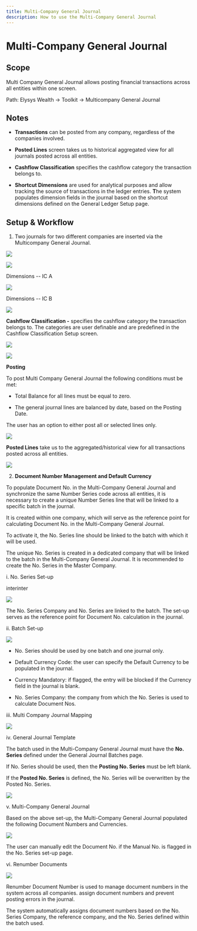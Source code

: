 ```yaml
---
title: Multi-Company General Journal
description: How to use the Multi-Company General Journal
---
```


# Multi-Company General Journal

## Scope 

Multi Company General Journal allows posting financial transactions
across all entities within one screen.

Path: Elysys Wealth -\> Toolkit -\> Multicompany General Journal

## Notes

-   **Transactions** can be posted from any company, regardless of the
    companies involved.

-   **Posted Lines** screen takes us to historical aggregated view for
    all journals posted across all entities.

-   **Cashflow Classification** specifies the cashflow category the
    transaction belongs to.

-   **Shortcut Dimensions** are used for analytical purposes and allow
    tracking the source of transactions in the ledger entries. **T**he
    system populates dimension fields in the journal based on the
    shortcut dimensions defined on the General Ledger Setup page.

## Setup & Workflow

1. Two journals for two different companies are inserted via the
Multicompany General Journal.

![](../../assets/img/MulticompanyGeneralJournal/image001.png)

![](../../assets/img/MulticompanyGeneralJournal/image002.png)

Dimensions -- IC A

![](../../assets/img/MulticompanyGeneralJournal/image003.png)

Dimensions -- IC B

![](../../assets/img/MulticompanyGeneralJournal/image004.png)

**Cashflow Classification -** specifies the cashflow category the
transaction belongs to. The categories are user definable and are
predefined in the Cashflow Classification Setup screen. 

![](../../assets/img/MulticompanyGeneralJournal/image00e5.png)

![](../../assets/img/MulticompanyGeneralJournal/image006.png)

**Posting**

To post Multi Company General Journal the following conditions must be
met:

-   Total Balance for all lines must be equal to zero.

-   The general journal lines are balanced by date, based on the Posting
    Date.

The user has an option to either post all or selected lines only.

![](../../assets/img/MulticompanyGeneralJournal/image007.png)

**Posted Lines** take us to the aggregated/historical view for all
transactions posted across all entities.

![](../../assets/img/MulticompanyGeneralJournal/image008.png)

2.  **Document Number Management and Default Currency**

To populate Document No. in the Multi-Company General Journal and
synchronize the same Number Series code across all entities, it is
necessary to create a unique Number Series line that will be linked to a
specific batch in the journal.

It is created within one company, which will serve as the reference
point for calculating Document No. in the Multi-Company General Journal.

To activate it, the No. Series line should be linked to the batch with
which it will be used.

The unique No. Series is created in a dedicated company that will be
linked to the batch in the Multi-Company General Journal. It is
recommended to create the No. Series in the Master Company.

i.  No. Series Set-up

interinter

![](../../assets/img/MulticompanyGeneralJournal/image009.png)

The No. Series Company and No. Series are linked to the batch. The
set-up serves as the reference point for Document No. calculation in the
journal.

ii. Batch Set-up

![](../../assets/img/MulticompanyGeneralJournal/image010.png)

-   No. Series should be used by one batch and one journal only.

-   Default Currency Code: the user can specify the Default Currency to
    be populated in the journal.

-   Currency Mandatory: if flagged, the entry will be blocked if the
    Currency field in the journal is blank.

-   No. Series Company: the company from which the No. Series is used to
    calculate Document Nos.

iii. Multi Company Journal Mapping

![](../../assets/img/MulticompanyGeneralJournal/image011.png)

iv. General Journal Template

The batch used in the Multi-Company General Journal must have the **No.
Series** defined under the General Journal Batches page.

If No. Series should be used, then the **Posting No. Series** must be
left blank.

If the **Posted No. Series** is defined, the No. Series will be
overwritten by the Posted No. Series.

![](../../assets/img/MulticompanyGeneralJournal/image012.png)

v.  Multi-Company General Journal

Based on the above set-up, the Multi-Company General Journal populated
the following Document Numbers and Currencies.

![](../../assets/img/MulticompanyGeneralJournal/image013.png)

The user can manually edit the Document No. if the Manual No. is flagged
in the No. Series set-up page.

vi. Renumber Documents

![](../../assets/img/MulticompanyGeneralJournal/image014.png)

Renumber Document Number is used to manage document numbers in the
system across all companies. assign document numbers and prevent posting
errors in the journal.

The system automatically assigns document numbers based on the No.
Series Company, the reference company, and the No. Series defined within
the batch used.